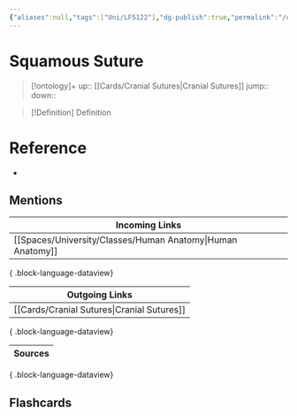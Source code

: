 ```yaml
---
{"aliases":null,"tags":["Uni/LFS122"],"dg-publish":true,"permalink":"/cards/squamous-suture/","dgPassFrontmatter":true}
---
```


# Squamous Suture

> [!ontology]+
> up:: [[Cards/Cranial Sutures\|Cranial Sutures]]
> jump:: 
> down:: 

> [!Definition] Definition
> 

# Reference
- 

## Mentions
| Incoming Links                                                |
| ------------------------------------------------------------- |
| [[Spaces/University/Classes/Human Anatomy\|Human Anatomy]] |

{ .block-language-dataview}

| Outgoing Links                                |
| --------------------------------------------- |
| [[Cards/Cranial Sutures\|Cranial Sutures]] |

{ .block-language-dataview}

| Sources |
| ------- |

{ .block-language-dataview}

## Flashcards
